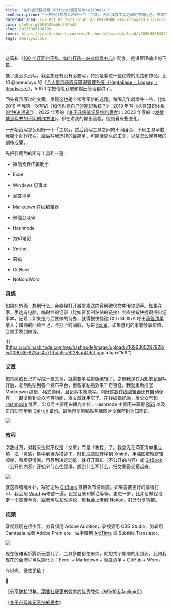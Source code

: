 ```yaml
---
title: "创作全流程梳理（Office+滴答清单+GitBook）"
seoDescription: "一开始我写怎么用好一个「工具」，然后我写工具之间的不同组合、不同工具承载我哪个创作模块，最后写我选择的最简单、可能活更久的工具，以及怎么保存我的创作成果。"
datePublished: Tue Oct 03 2023 02:41:45 GMT+0000 (Coordinated Universal Time)
cuid: cln9prfgf000109mbhc380nd2
slug: 20231003104128
cover: https://cdn.hashnode.com/res/hashnode/image/upload/v1696300834902/e4907678-096a-406b-85e5-02ecf9bbdd4e.png
tags: 5bel5yw3566x

---
```


这篇和《[100 个订阅也不乱，如何打造一站式信息中心](https://mp.weixin.qq.com/s?__biz=MzI3MzU5MDA1OQ==&mid=2247487924&idx=1&sn=9a95f510ab113194c52669d1ebba2d63&chksm=eb21a3f0dc562ae6ef1ea79c0dff46863e60729c5f22cbee53295522d6c2a2cbc96575c24320#rd)》配套，是讲管理输出的下篇。

拖了这么久没写，我会想还有没有必要写，特别是看过一些优秀的思路和作品，比如 @pseudoyu 的《[个人信息获取与知识管理系统（Heptabase + Logseq + Readwise）](https://www.pseudoyu.com/zh/2023/09/05/my_personal_pkm_input_output_system/)》，5000 字把信息获取和输出管理都讲了。

回头看我写过的文章，发现这也是个常写常新的选题，每隔几年就增补一些。比如 2016 年我第一次写的《[如何构建自己的笔记系统？](https://mp.weixin.qq.com/s/Krj7rdjMZVihp_FbzRWaBA)》；2019 年写《[构建知识体系的“快速通道”](https://mp.weixin.qq.com/s?__biz=MzI3MzU5MDA1OQ==&mid=2247485002&idx=1&sn=bf5d61da4b76fade49e69fefbe1f0b15&chksm=eb21b40edc563d1871f86c6633c27a70f74f123acf640e1c013517f578c59fd5a110f72a33b9&token=1302245348&lang=zh_CN#rd)》；2022 年写的《[关于升级笔记系统的思考](https://mp.weixin.qq.com/s?__biz=MzI3MzU5MDA1OQ==&mid=2247486715&idx=1&sn=e65d3b632feaa706c740b983a2b34e84&chksm=eb21bebfdc5637a9d7f8456f565d2ac0dc7b6b9e6704761056bf05fb6226c43c123db358877f&token=1302245348&lang=zh_CN#rd)》；2023 年写的《[发微博到写书的不同创作方法](https://mp.weixin.qq.com/s?__biz=MzI3MzU5MDA1OQ==&mid=2247487753&idx=1&sn=662385a8f042938ebd497697a7cd4979&chksm=eb21a34ddc562a5bf982ceb612408ae4546e5f7f9e9949755a4d4a77414a9bf04896846bea99&token=1302245348&lang=zh_CN#rd)》。都在讲我的输出流程，但细看有些变化。

一开始我写怎么用好一个「工具」，然后我写工具之间的不同组合、不同工具承载我哪个创作模块，最后写我选择的最简单、可能活更久的工具，以及怎么保存我的创作成果。

先把我用到的所有工具列一遍：

* 微信文件传输助手
    
* Excel
    
* Windows 记事本
    
* 滴答清单
    
* Markdown 在线编辑器
    
* 微信公众号
    
* Hashnode
    
* 为知笔记
    
* Xmind
    
* 幕布
    
* GitBook
    
* Notion/Word
    

### 灵感

如果在外面，想到什么，会直接打开微信发送内容到微信文件传输助手。如果在家，手边有电脑，临时性的记录（比如要复制粘贴的链接）会直接按快捷键呼出记事本，记着；如果是今后要做的待办，就得按快捷键 Ctrl+Shift+A 呼出[滴答清单](https://mp.weixin.qq.com/s?__biz=MzI3MzU5MDA1OQ==&mid=2247485514&idx=1&sn=025245fbf1040fce89e8043c7740de3c&chksm=eb21ba0edc563318314fa23422b459d43810f0572f5446a077723c0a53e1ecc951b617ac199e#rd)录入；每晚的回顾日记，会打上时间戳，写进 [Excel](https://mp.weixin.qq.com/s?__biz=MzI3MzU5MDA1OQ==&mid=2247485913&idx=1&sn=ac117f635cace492b8b3954e11dae22b&chksm=eb21bb9ddc56328b8e045b30ee24af4576fb8d33c3982e1049028fe460b38d33c19abbc8325a#rd)。如果想到的事有分享价值，会顺手发到微博。

![](https://cdn.hashnode.com/res/hashnode/image/upload/v1696300297928/ed109036-823a-4c7f-bda9-a8f28cd419c1.png align="left")

### 文章

把灵感或日记扩写成一篇文章，就需要单独排版编辑了。之前我是在[为知笔记](https://mp.weixin.qq.com/s/Krj7rdjMZVihp_FbzRWaBA)里写好后，复制粘贴到各个发布平台，但各家粘贴效果千奇百怪，我就重新捡回 Markdown 编辑，格式通用，且记事本就能写。刚好[这款在线编辑器](https://markdown.com.cn/editor/)还有自动保存，一键复制到公众号等功能，发文章就用它了。在线编辑好后，发公众号和 [Hashnode](https://mp.weixin.qq.com/s?__biz=MzI3MzU5MDA1OQ==&mid=2247487356&idx=1&sn=6617f51c20e56b45a9c3f9534a8b37e3&chksm=eb21bd38dc56342e8fe78eae5c9bb3d483cc9981d231a58b7e30a0fe445eff3dc2b728c8ec1b&token=1302245348&lang=zh_CN#rd) 博客，公众号主要用来曝光宣传，Hashnode 主要用来获得 [RSS](https://mp.weixin.qq.com/s?__biz=MzI3MzU5MDA1OQ==&mid=2247487816&idx=1&sn=dd5f3286fa6f96a23017577cb87d25c6&chksm=eb21a30cdc562a1a88789c777dfbc9f742b016761c255d8311cdfb1ce4fc11aec1356983c265&token=1302245348&lang=zh_CN#rd) 以及它自动同步到 [GitHub](https://mp.weixin.qq.com/s?__biz=MzI3MzU5MDA1OQ==&mid=2247487713&idx=1&sn=04ed6f381e8394298b510397bbb35760&chksm=eb21a2a5dc562bb30d2d202c17d514ae5fe7211198271b1b2da11ceca9b8f5bafae04d64b2cf#rd) 备份。最后再复制粘贴包括图片全保存到为知笔记。

![](url)

### 教程

字数过万，对我来说就不仅是「文章」而是「教程」了。我会先在滴答清单里立项，把「灵感」集中到待办描述下，时机成熟就转移到 Xmind，用脑图梳理逻辑顺序，看着更清晰。再等到决定动笔，就打开幕布（不公开的内容）或 [GitBook](https://shijian.tujunjie.com/)（公开的内容）开始分节点往里填，想到什么写什么，把文章骨架搭起来。

![](url)

就这样缝缝补补，写好之后 [GitBook](https://rili.zxy.wiki/) 直接发布没难度。如果需要更好的排版打印，我会用 [Word](https://pan.baidu.com/s/1HboXmZ7N0rFr66Y45HrODw?pwd=a5ej) 再修整一遍，设定目录和脚注等等。更进一步，比如给教程设定一个宣传单页，或者可以互动评论，那我会上传到 [Notion](https://tujj.notion.site/be82396e5afb4be19cb7ae3a60043867)，打开分享功能。

### 视频

音视频现在很少弄，剪音频用 Adobe Audition，录视频用 OBS Studio，剪辑用 Camtasia 或者 Adobe Premiere。做字幕用 [ArcTime](https://www.bilibili.com/video/BV1mK4y1b761/) 或 Subtitle Translator。

![](url)

现在很难再折腾新玩意儿了，工具多酷都怕麻烦，就想找个靠谱的用到死。比如我现在的全流程可以简化为：Excel + Markdown + 滴答清单 + GitHub + Word。

咋说呢，微软无敌！

🔗

《[分享搞机13年，那些让我更有效率的优秀软件（Win10＆Android）](https://mp.weixin.qq.com/s?__biz=MzI3MzU5MDA1OQ==&mid=2247484376&idx=1&sn=6f337032080cc0c0c4f19c82e6848dbf&chksm=eb21b19cdc56388aca998c171a6979d45e7617351457b66382b2c0bf47a7302a7cac4fdf4522#rd)》

《[关于升级笔记系统的思考](https://mp.weixin.qq.com/s?__biz=MzI3MzU5MDA1OQ==&mid=2247486715&idx=1&sn=e65d3b632feaa706c740b983a2b34e84&chksm=eb21bebfdc5637a9d7f8456f565d2ac0dc7b6b9e6704761056bf05fb6226c43c123db358877f&token=1302245348&lang=zh_CN#rd)》